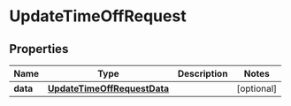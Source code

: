 

# UpdateTimeOffRequest


## Properties

| Name | Type | Description | Notes |
|------------ | ------------- | ------------- | -------------|
|**data** | [**UpdateTimeOffRequestData**](UpdateTimeOffRequestData.md) |  |  [optional] |



